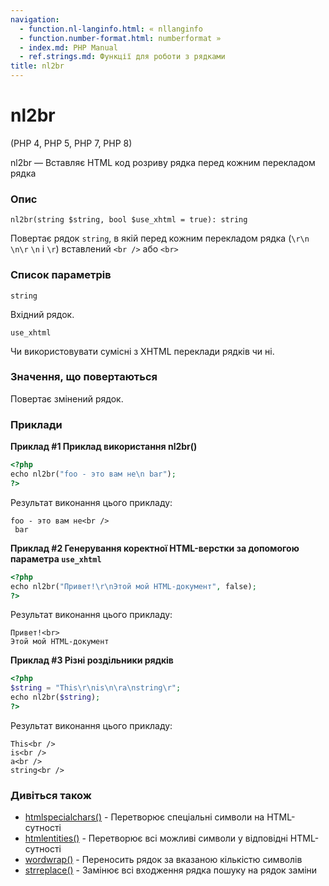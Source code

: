 ```yaml
---
navigation:
  - function.nl-langinfo.html: « nllanginfo
  - function.number-format.html: numberformat »
  - index.md: PHP Manual
  - ref.strings.md: Функції для роботи з рядками
title: nl2br
---
```

# nl2br

(PHP 4, PHP 5, PHP 7, PHP 8)

nl2br — Вставляє HTML код розриву рядка перед кожним перекладом рядка

### Опис

```methodsynopsis
nl2br(string $string, bool $use_xhtml = true): string
```

Повертає рядок `string`, в якій перед кожним перекладом рядка (`\r\n` `\n\r` `\n` і `\r`) вставлений `<br />` або `<br>`

### Список параметрів

`string`

Вхідний рядок.

`use_xhtml`

Чи використовувати сумісні з XHTML переклади рядків чи ні.

### Значення, що повертаються

Повертає змінений рядок.

### Приклади

**Приклад #1 Приклад використання **nl2br()****

```php
<?php
echo nl2br("foo - это вам не\n bar");
?>
```

Результат виконання цього прикладу:

```
foo - это вам не<br />
 bar
```

**Приклад #2 Генерування коректної HTML-верстки за допомогою параметра `use_xhtml`**

```php
<?php
echo nl2br("Привет!\r\nЭтой мой HTML-документ", false);
?>
```

Результат виконання цього прикладу:

```
Привет!<br>
Этой мой HTML-документ
```

**Приклад #3 Різні роздільники рядків**

```php
<?php
$string = "This\r\nis\n\ra\nstring\r";
echo nl2br($string);
?>
```

Результат виконання цього прикладу:

```
This<br />
is<br />
a<br />
string<br />
```

### Дивіться також

-   [htmlspecialchars()](function.htmlspecialchars.md) - Перетворює спеціальні символи на HTML-сутності
-   [htmlentities()](function.htmlentities.md) - Перетворює всі можливі символи у відповідні HTML-сутності
-   [wordwrap()](function.wordwrap.md) - Переносить рядок за вказаною кількістю символів
-   [strreplace()](function.str-replace.html) - Замінює всі входження рядка пошуку на рядок заміни
